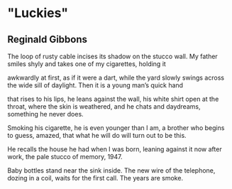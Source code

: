 # "Luckies"
## Reginald Gibbons
The loop of rusty cable incises
its shadow on the stucco wall.
My father smiles shyly and takes
one of my cigarettes, holding it

awkwardly at first, as if it were
a dart, while the yard slowly
swings across the wide sill of daylight.
Then it is a young man’s quick hand

that rises to his lips, he leans against the wall,
his white shirt open at the throat,
where the skin is weathered, and he chats
and daydreams, something he never does.

Smoking his cigarette, he is even
younger than I am, a brother who
begins to guess, amazed, that what
he will do will turn out to be this.

He recalls the house he had
when I was born, leaning against it
now after work, the pale stucco
of memory, 1947.

Baby bottles stand near the sink inside.
The new wire of the telephone, dozing
in a coil, waits for the first call.
The years are smoke.